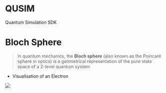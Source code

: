 # QUSIM

Quantum Simulation SDK

# Bloch Sphere

> In quantum mechanics, the **Bloch sphere** (also known as the Poincaré sphere in optics) is a geometrical representation of the pure state space of a 2-level quantum system

- Visualisation of an Electron 


[![](http://img.youtube.com/vi/p7bzE1E5PMY/0.jpg)](http://www.youtube.com/watch?v=p7bzE1E5PMY "")

